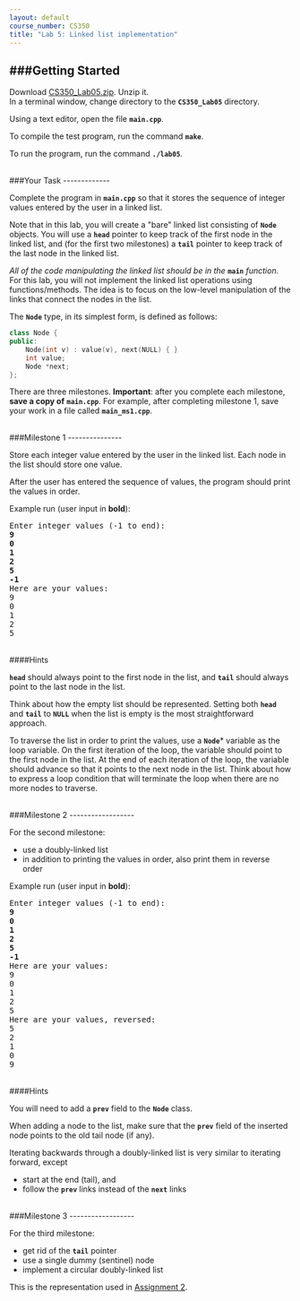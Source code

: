 ```yaml
---
layout: default
course_number: CS350
title: "Lab 5: Linked list implementation"
---
```



###Getting Started
------------------

Download [CS350_Lab05.zip](CS350_Lab05.zip).  Unzip it.  
In a terminal window, change directory to the **```CS350_Lab05```** directory.

Using a text editor, open the file **```main.cpp```**.

To compile the test program, run the command **```make```**.

To run the program, run the command **```./lab05```**.


<br>
###Your Task
-------------

Complete the program in **```main.cpp```** so that it stores the sequence of integer values entered by the user in a linked list.

Note that in this lab, you will create a "bare" linked list
consisting of **```Node```** objects.  You will use a **```head```** pointer to keep track of the first node in the linked list, and (for
the first two milestones) a **```tail```** pointer to keep track of the last node in the linked list.

*All of the code manipulating the linked list should be in the*
**```main```** *function.*  For this lab, you will not implement the linked list operations using functions/methods.  The idea is to focus
on the low-level manipulation of the links that connect the nodes
in the list.

The **```Node```** type, in its simplest form, is defined as follows:

```cpp
class Node {
public:
    Node(int v) : value(v), next(NULL) { }
    int value;
    Node *next;
};
```

There are three milestones.  **Important**: after you complete each
milestone, **save a copy of** **```main.cpp```**.  For example, after completing milestone 1, save your work in a file called **```main_ms1.cpp```**.


<br>
###Milestone 1
---------------

Store each integer value entered by the user in the linked list.
Each node in the list should store one value.

After the user has entered the sequence of values, the program
should print the values in order.

Example run (user input in **bold**):

<pre>
Enter integer values (-1 to end):
<b>9</b>
<b>0</b>
<b>1</b>
<b>2</b>
<b>5</b>
<b>-1</b>
Here are your values:
9
0
1
2
5
</pre>

<br>
####Hints

**```head```** should always point to the first node in the list, and **```tail```** should always point to the last node in the list.

Think about how the empty list should be represented.  Setting
both **```head```** and **```tail```** to **```NULL```** when the list is empty is the most straightforward approach.

To traverse the list in order to print the values, use a
**```Node```**\* variable as the loop variable.  On the first
iteration of the loop, the variable should point to the
first node in the list.  At the end of each iteration of the
loop, the variable should advance so that it points to the
next node in the list.  Think about how to express a loop condition
that will terminate the loop when there are no more nodes to
traverse.



<br>
###Milestone 2
------------------

For the second milestone:

* use a doubly-linked list
* in addition to printing the values in order, also print them in reverse order

Example run (user input in **bold**):

<pre>
Enter integer values (-1 to end):
<b>9</b>
<b>0</b>
<b>1</b>
<b>2</b>
<b>5</b>
<b>-1</b>
Here are your values:
9
0
1
2
5
Here are your values, reversed:
5
2
1
0
9
</pre>

<br>
####Hints

You will need to add a **```prev```** field to the **```Node```** class.

When adding a node to the list, make sure that the **```prev```** field of the inserted node points to the old tail node (if any).

Iterating backwards through a doubly-linked list is very
similar to iterating forward, except

* start at the end (tail), and
* follow the **```prev```** links instead of the **```next```** links


<br>
###Milestone 3
------------------

For the third milestone:

* get rid of the **```tail```** pointer
* use a single dummy (sentinel) node
* implement a circular doubly-linked list

This is the representation used in [Assignment 2](../assign/assign02.html).

